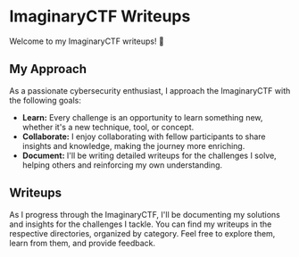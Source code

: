 # ImaginaryCTF Writeups

Welcome to my ImaginaryCTF writeups! 🎉

## My Approach

As a passionate cybersecurity enthusiast, I approach the ImaginaryCTF with the following goals:

- **Learn:** Every challenge is an opportunity to learn something new, whether it's a new technique, tool, or concept.
- **Collaborate:** I enjoy collaborating with fellow participants to share insights and knowledge, making the journey more enriching.
- **Document:** I'll be writing detailed writeups for the challenges I solve, helping others and reinforcing my own understanding.

## Writeups

As I progress through the ImaginaryCTF, I'll be documenting my solutions and insights for the challenges I tackle. You can find my writeups in the respective directories, organized by category. Feel free to explore them, learn from them, and provide feedback.

